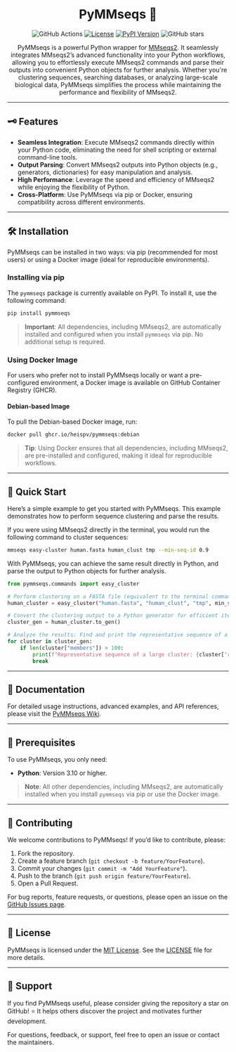 <div align="center">
<h1>
    PyMMseqs 🚀
</h1>

![GitHub Actions](https://img.shields.io/github/actions/workflow/status/heispv/pymmseqs/pypi-publish.yaml?style=plastic&logo=github-actions&label=CI)
[![License](https://img.shields.io/github/license/heispv/pymmseqs?style=plastic&color=orange&logo=github&label=License)](./LICENSE)
[![PyPI Version](https://img.shields.io/pypi/v/pymmseqs?style=plastic&color=4b8bbe&logo=pypi&logoColor=white&label=PyPI)](https://pypi.org/project/pymmseqs/)
![GitHub stars](https://img.shields.io/github/stars/heispv/pymmseqs?style=social&label=Stars)

PyMMseqs is a powerful Python wrapper for [MMseqs2](https://github.com/soedinglab/MMseqs2). It seamlessly integrates MMseqs2’s advanced functionality into your Python workflows, allowing you to effortlessly execute MMseqs2 commands and parse their outputs into convenient Python objects for further analysis. Whether you're clustering sequences, searching databases, or analyzing large-scale biological data, PyMMseqs simplifies the process while maintaining the performance and flexibility of MMseqs2.
</div>

---

## 🗝️ Features

- **Seamless Integration**: Execute MMseqs2 commands directly within your Python code, eliminating the need for shell scripting or external command-line tools.
- **Output Parsing**: Convert MMseqs2 outputs into Python objects (e.g., generators, dictionaries) for easy manipulation and analysis.
- **High Performance**: Leverage the speed and efficiency of MMseqs2 while enjoying the flexibility of Python.
- **Cross-Platform**: Use PyMMseqs via pip or Docker, ensuring compatibility across different environments.

---

## 🛠️ Installation

PyMMseqs can be installed in two ways: via pip (recommended for most users) or using a Docker image (ideal for reproducible environments).

### Installing via pip
The `pymmseqs` package is currently available on PyPI. To install it, use the following command:

```bash
pip install pymmseqs
```

> **Important**: All dependencies, including MMseqs2, are automatically installed and configured when you install `pymmseqs` via pip. No additional setup is required.

### Using Docker Image
For users who prefer not to install PyMMseqs locally or want a pre-configured environment, a Docker image is available on GitHub Container Registry (GHCR).

#### Debian-based Image
To pull the Debian-based Docker image, run:

```bash
docker pull ghcr.io/heispv/pymmseqs:debian
```

> **Tip**: Using Docker ensures that all dependencies, including MMseqs2, are pre-installed and configured, making it ideal for reproducible workflows.

---

## 🚀 Quick Start

Here’s a simple example to get you started with PyMMseqs. This example demonstrates how to perform sequence clustering and parse the results.

If you were using MMseqs2 directly in the terminal, you would run the following command to cluster sequences:

```bash
mmseqs easy-cluster human.fasta human_clust tmp --min-seq-id 0.9
```

With PyMMseqs, you can achieve the same result directly in Python, and parse the output to Python objects for further analysis.

```python
from pymmseqs.commands import easy_cluster

# Perform clustering on a FASTA file (equivalent to the terminal command above)
human_cluster = easy_cluster("human.fasta", "human_clust", "tmp", min_seq_id=0.9)

# Convert the clustering output to a Python generator for efficient iteration
cluster_gen = human_cluster.to_gen()

# Analyze the results: Find and print the representative sequence of a large cluster (>100 members)
for cluster in cluster_gen:
    if len(cluster["members"]) > 100:
        print(f"Representative sequence of a large cluster: {cluster['rep']}")
        break
```
---

## 📖 Documentation

For detailed usage instructions, advanced examples, and API references, please visit the [PyMMseqs Wiki](https://github.com/heispv/pymmseqs/wiki).

---

## 🔧 Prerequisites

To use PyMMseqs, you only need:
- **Python**: Version 3.10 or higher.

> **Note**: All other dependencies, including MMseqs2, are automatically installed when you install `pymmseqs` via pip or use the Docker image.

---

## 🤝 Contributing

We welcome contributions to PyMMseqs! If you’d like to contribute, please:
1. Fork the repository.
2. Create a feature branch (`git checkout -b feature/YourFeature`).
3. Commit your changes (`git commit -m "Add YourFeature"`).
4. Push to the branch (`git push origin feature/YourFeature`).
5. Open a Pull Request.

For bug reports, feature requests, or questions, please open an issue on the [GitHub Issues page](https://github.com/heispv/pymmseqs/issues).

---

## 📜 License

PyMMseqs is licensed under the [MIT License](LICENSE). See the [LICENSE](LICENSE) file for more details.

---

## 🌟 Support

If you find PyMMseqs useful, please consider giving the repository a star on GitHub! ⭐ It helps others discover the project and motivates further development.

For questions, feedback, or support, feel free to open an issue or contact the maintainers.
